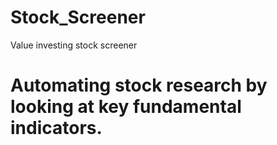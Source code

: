 # Stock_Screener
Value investing stock screener
# Automating stock research by looking at key fundamental indicators.
